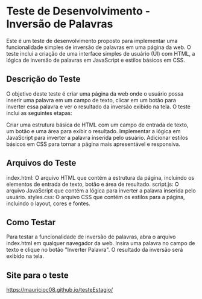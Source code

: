 # Teste de Desenvolvimento - Inversão de Palavras

Este é um teste de desenvolvimento proposto para implementar uma funcionalidade simples de inversão de palavras em uma página da web. 
O teste inclui a criação de uma interface simples de usuário (UI) com HTML, a lógica de inversão de palavras em JavaScript e estilos básicos em CSS.

## Descrição do Teste
O objetivo deste teste é criar uma página da web onde o usuário possa inserir uma palavra em um campo de texto, clicar em um botão para inverter essa palavra e ver o resultado da inversão exibido na tela. O teste inclui as seguintes etapas:

Criar uma estrutura básica de HTML com um campo de entrada de texto, um botão e uma área para exibir o resultado.
Implementar a lógica em JavaScript para inverter a palavra inserida pelo usuário.
Adicionar estilos básicos em CSS para tornar a página mais apresentável e responsiva.

## Arquivos do Teste
index.html: O arquivo HTML que contém a estrutura da página, incluindo os elementos de entrada de texto, botão e área de resultado.
script.js: O arquivo JavaScript que contém a lógica para inverter a palavra inserida pelo usuário.
styles.css: O arquivo CSS que contém os estilos para a página, incluindo o layout, cores e fontes.

## Como Testar
Para testar a funcionalidade de inversão de palavras, abra o arquivo index.html em qualquer navegador da web. Insira uma palavra no campo de texto e clique no botão "Inverter Palavra". O resultado da inversão será exibido na tela.

## Site para o teste

https://mauricioc08.github.io/testeEstagio/
